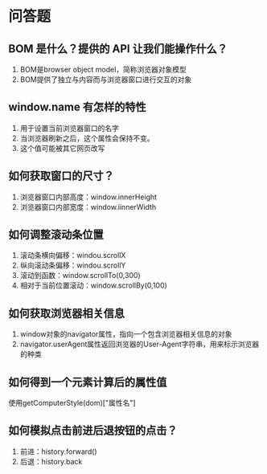 # 问答题
## BOM 是什么？提供的 API 让我们能操作什么？
1. BOM是browser object model，简称浏览器对象模型
2. BOM提供了独立与内容而与浏览器窗口进行交互的对象


## window.name 有怎样的特性
1. 用于设置当前浏览器窗口的名字
2. 当浏览器刷新之后，这个属性会保持不变。
3. 这个值可能被其它网页改写


## 如何获取窗口的尺寸？
1. 浏览器窗口内部高度：window.innerHeight
2. 浏览器窗口内部宽度：window.iinnerWidth


## 如何调整滚动条位置
1. 滚动条横向偏移：windou.scrollX
2. 纵向滚动条偏移：windou.scrollY
3. 滚动到函数：window.scrollTo(0,300)
4. 相对于当前位置滚动：window.scrollBy(0,100)

## 如何获取浏览器相关信息
1. window对象的navigator属性，指向一个包含浏览器相关信息的对象
2. navigator.userAgent属性返回浏览器的User-Agent字符串，用来标示浏览器的种类



## 如何得到一个元素计算后的属性值
使用getComputerStyle(dom)["属性名"]

## 如何模拟点击前进后退按钮的点击？
1. 前进：history.forward()
2. 后退：history.back
